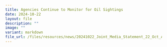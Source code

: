 ```yaml
---
title: Agencies Continue to Monitor for Oil Sightings
date: 2024-10-22
layout: file
description: ""
image: ""
variant: markdown
file_url: /files/resources/news/20241022_Joint_Media_Statement_22_Oct_Agencies_Continue_to_Monitor_for_Oil_Sightings.pdf
---
```

